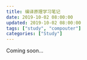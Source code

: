 ```yaml
---
title: 编译原理学习笔记
date: 2019-10-02 08:00:00
updated: 2019-10-02 08:00:00
tags: ["study", "compouter"]
categories: ["Study"]
---
```


Coming soon...